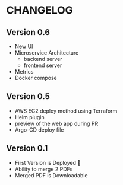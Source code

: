 # CHANGELOG

## Version 0.6
* New UI
* Microservice Architecture
  * backend server
  * frontend server
* Metrics
* Docker compose

## Version 0.5
* AWS EC2 deploy method using Terraform
* Helm plugin
* preview of the web app during PR
* Argo-CD deploy file

## Version 0.1
* First Version is Deployed 🥳
* Ability to merge 2 PDFs
* Merged PDF is Downloadable
